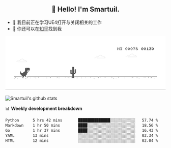 <h2 align="center">👋 Hello! I'm Smartuil.</h2>

- 🔭 我目前正在学习UE4打开与关闭相关的工作
- 🌱 你还可以在[知乎](https://www.zhihu.com/people/Smartuil.)找到我
<!--
- 👯 I’m looking to collaborate on ...
- 🤔 I’m looking for help with ...
- 💬 Ask me about ...
- 📫 How to reach me: ...
- 😄 Pronouns: ...
- ⚡ Fun fact: ...
-->

![Dino](https://raw.githubusercontent.com/praveenscience/praveenscience/master/dino.gif)

![Smartuil's github stats](https://github-readme-stats.vercel.app/api?username=smartuil&show_icons=true)

📊 **Weekly development breakdown**
<!--START_SECTION:waka-->
```text
Python      5 hrs 42 mins       ██████████████░░░░░░░░░░░   57.74 % 
Markdown    1 hr 50 mins        ████░░░░░░░░░░░░░░░░░░░░░   18.56 % 
Go          1 hr 37 mins        ████░░░░░░░░░░░░░░░░░░░░░   16.43 % 
YAML        13 mins             ░░░░░░░░░░░░░░░░░░░░░░░░░   02.34 % 
HTML        12 mins             ░░░░░░░░░░░░░░░░░░░░░░░░░   02.04 %
```
<!--END_SECTION:waka-->